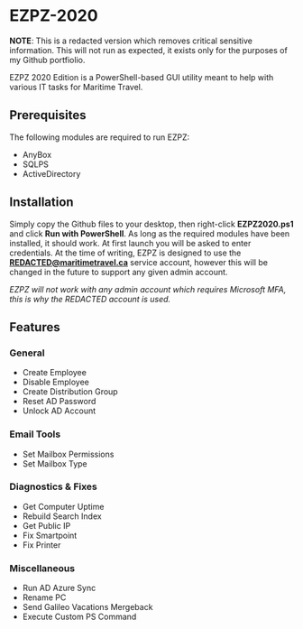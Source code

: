 # EZPZ-2020

**NOTE**: This is a redacted version which removes critical sensitive information. This will not run as expected, it exists only for the purposes of my Github portfiolio.

EZPZ 2020 Edition is a PowerShell-based GUI utility meant to help with various IT tasks for Maritime Travel.

## Prerequisites

The following modules are required to run EZPZ:
* AnyBox
* SQLPS
* ActiveDirectory

## Installation

Simply copy the Github files to your desktop, then right-click **EZPZ2020.ps1** and click **Run with PowerShell**. As long as the required modules have been installed, it should work. At first launch you will be asked to enter credentials. At the time of writing, EZPZ is designed to use the **REDACTED@maritimetravel.ca** service account, however this will be changed in the future to support any given admin account.

*EZPZ will not work with any admin account which requires Microsoft MFA, this is why the REDACTED account is used.*

## Features

### General

* Create Employee
* Disable Employee
* Create Distribution Group
* Reset AD Password
* Unlock AD Account

### Email Tools

* Set Mailbox Permissions
* Set Mailbox Type

### Diagnostics & Fixes

* Get Computer Uptime
* Rebuild Search Index
* Get Public IP
* Fix Smartpoint
* Fix Printer

### Miscellaneous

* Run AD Azure Sync
* Rename PC
* Send Galileo Vacations Mergeback
* Execute Custom PS Command
